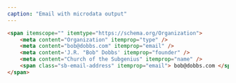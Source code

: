 ```yaml
---
caption: "Email with microdata output"
---
```


<!-- markdownlint-disable MD041 -->
<!-- dprint-ignore -->

```html
<span itemscope="" itemtype="https://schema.org/Organization">
	<meta content="Organization" itemprop="type" />
	<meta content="bob@dobbs.com" itemprop="email" />
	<meta content='J.R. "Bob" Dobbs' itemprop="founder" />
	<meta content="Church of the Subgenius" itemprop="name" />
	<span class="sb-email-address" itemprop="email"> bob@dobbs.com </span>
</span>
```

